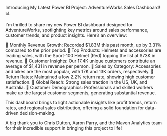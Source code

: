 Introducing My Latest Power BI Project: AdventureWorks Sales Dashboard! 📊

I'm thrilled to share my new Power BI dashboard designed for AdventureWorks, spotlighting key metrics around sales performance, customer trends, and product insights. Here’s an overview:

🔹 Monthly Revenue Growth: Recorded $1.83M this past month, up by 3.31% compared to the prior period.
🔹 Top Products: Helmets and accessories are leading sales, with the Sport-100 Helmet (Red) topping the list at $73K in revenue.
🔹 Customer Insights: Our 17.4K unique customers contribute an average of $1,431 in revenue per person.
🔹 Sales by Category: Accessories and bikes are the most popular, with 17K and 13K orders, respectively.
🔹 Return Rates: Maintained a low 2.2% return rate, showing high customer satisfaction.
🔹 Global Reach: Strong sales traction in the US, UK, and Australia.
🔹 Customer Demographics: Professionals and skilled workers make up the largest customer segments, generating substantial revenue.

This dashboard brings to light actionable insights like profit trends, return rates, and regional sales distribution, offering a solid foundation for data-driven decision-making.

A big thank you to Chris Dutton, Aaron Parry, and the Maven Analytics team for their incredible support in bringing this project to life!

